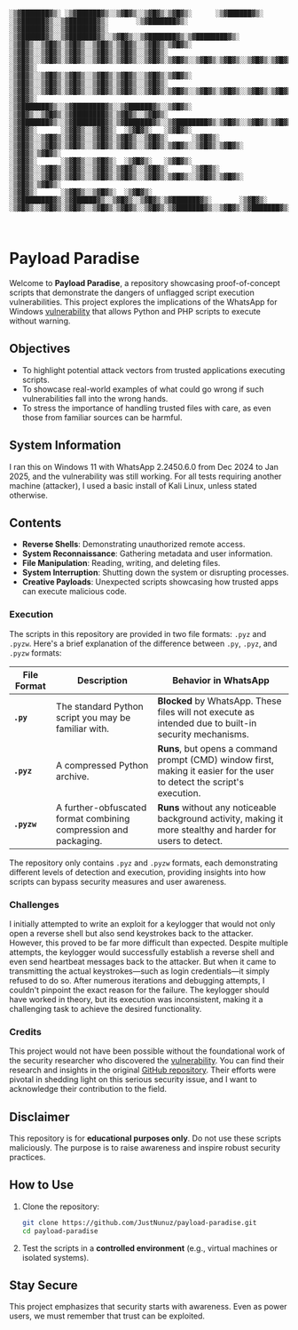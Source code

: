 ```

░▒▓███████▓▒░ ░▒▓██████▓▒░░▒▓█▓▒░░▒▓█▓▒░▒▓█▓▒░      ░▒▓██████▓▒░ ░▒▓██████▓▒░░▒▓███████▓▒░       ░▒▓███████▓▒░ ░▒▓██████▓▒░░▒▓███████▓▒░ ░▒▓██████▓▒░░▒▓███████▓▒░░▒▓█▓▒░░▒▓███████▓▒░▒▓████████▓▒░ 
░▒▓█▓▒░░▒▓█▓▒░▒▓█▓▒░░▒▓█▓▒░▒▓█▓▒░░▒▓█▓▒░▒▓█▓▒░     ░▒▓█▓▒░░▒▓█▓▒░▒▓█▓▒░░▒▓█▓▒░▒▓█▓▒░░▒▓█▓▒░      ░▒▓█▓▒░░▒▓█▓▒░▒▓█▓▒░░▒▓█▓▒░▒▓█▓▒░░▒▓█▓▒░▒▓█▓▒░░▒▓█▓▒░▒▓█▓▒░░▒▓█▓▒░▒▓█▓▒░▒▓█▓▒░      ░▒▓█▓▒░    
░▒▓█▓▒░░▒▓█▓▒░▒▓█▓▒░░▒▓█▓▒░▒▓█▓▒░░▒▓█▓▒░▒▓█▓▒░     ░▒▓█▓▒░░▒▓█▓▒░▒▓█▓▒░░▒▓█▓▒░▒▓█▓▒░░▒▓█▓▒░      ░▒▓█▓▒░░▒▓█▓▒░▒▓█▓▒░░▒▓█▓▒░▒▓█▓▒░░▒▓█▓▒░▒▓█▓▒░░▒▓█▓▒░▒▓█▓▒░░▒▓█▓▒░▒▓█▓▒░▒▓█▓▒░      ░▒▓█▓▒░    
░▒▓███████▓▒░░▒▓████████▓▒░░▒▓██████▓▒░░▒▓█▓▒░     ░▒▓█▓▒░░▒▓█▓▒░▒▓████████▓▒░▒▓█▓▒░░▒▓█▓▒░      ░▒▓███████▓▒░░▒▓████████▓▒░▒▓███████▓▒░░▒▓████████▓▒░▒▓█▓▒░░▒▓█▓▒░▒▓█▓▒░░▒▓██████▓▒░░▒▓██████▓▒░   
░▒▓█▓▒░      ░▒▓█▓▒░░▒▓█▓▒░  ░▒▓█▓▒░   ░▒▓█▓▒░     ░▒▓█▓▒░░▒▓█▓▒░▒▓█▓▒░░▒▓█▓▒░▒▓█▓▒░░▒▓█▓▒░      ░▒▓█▓▒░      ░▒▓█▓▒░░▒▓█▓▒░▒▓█▓▒░░▒▓█▓▒░▒▓█▓▒░░▒▓█▓▒░▒▓█▓▒░░▒▓█▓▒░▒▓█▓▒░      ░▒▓█▓▒░▒▓█▓▒░    
░▒▓█▓▒░      ░▒▓█▓▒░░▒▓█▓▒░  ░▒▓█▓▒░   ░▒▓█▓▒░     ░▒▓█▓▒░░▒▓█▓▒░▒▓█▓▒░░▒▓█▓▒░▒▓█▓▒░░▒▓█▓▒░      ░▒▓█▓▒░      ░▒▓█▓▒░░▒▓█▓▒░▒▓█▓▒░░▒▓█▓▒░▒▓█▓▒░░▒▓█▓▒░▒▓█▓▒░░▒▓█▓▒░▒▓█▓▒░      ░▒▓█▓▒░▒▓█▓▒░    
░▒▓█▓▒░      ░▒▓█▓▒░░▒▓█▓▒░  ░▒▓█▓▒░   ░▒▓████████▓▒░▒▓██████▓▒░░▒▓█▓▒░░▒▓█▓▒░▒▓███████▓▒░       ░▒▓█▓▒░      ░▒▓█▓▒░░▒▓█▓▒░▒▓█▓▒░░▒▓█▓▒░▒▓█▓▒░░▒▓█▓▒░▒▓███████▓▒░░▒▓█▓▒░▒▓███████▓▒░░▒▓████████▓▒░ 
                                                                                                                                                                                                
                                                                                                                                                                                                

```

# Payload Paradise

Welcome to **Payload Paradise**, a repository showcasing proof-of-concept scripts that demonstrate the dangers of unflagged script execution vulnerabilities. This project explores the implications of the WhatsApp for Windows [vulnerability](https://www.bleepingcomputer.com/news/security/whatsapp-for-windows-lets-python-php-scripts-execute-with-no-warning/) that allows Python and PHP scripts to execute without warning.

## Objectives

- To highlight potential attack vectors from trusted applications executing scripts.
- To showcase real-world examples of what could go wrong if such vulnerabilities fall into the wrong hands.
- To stress the importance of handling trusted files with care, as even those from familiar sources can be harmful.

## System Information

I ran this on Windows 11 with WhatsApp 2.2450.6.0 from Dec 2024 to Jan 2025, and the vulnerability was still working. For all tests requiring another machine (attacker), I used a basic install of Kali Linux, unless stated otherwise.

## Contents

- **Reverse Shells**: Demonstrating unauthorized remote access.
- **System Reconnaissance**: Gathering metadata and user information.
- **File Manipulation**: Reading, writing, and deleting files.
- **System Interruption**: Shutting down the system or disrupting processes.
- **Creative Payloads**: Unexpected scripts showcasing how trusted apps can execute malicious code.

### Execution  

The scripts in this repository are provided in two file formats: `.pyz` and `.pyzw`. Here's a brief explanation of the difference between `.py`, `.pyz`, and `.pyzw` formats:

| File Format | Description                                                      | Behavior in WhatsApp                                                                                                     |
| ----------- | ---------------------------------------------------------------- | ------------------------------------------------------------------------------------------------------------------------ |
| **`.py`**   | The standard Python script you may be familiar with.             | **Blocked** by WhatsApp. These files will not execute as intended due to built-in security mechanisms.                   |
| **`.pyz`**  | A compressed Python archive.                                     | **Runs**, but opens a command prompt (CMD) window first, making it easier for the user to detect the script's execution. |
| **`.pyzw`** | A further-obfuscated format combining compression and packaging. | **Runs** without any noticeable background activity, making it more stealthy and harder for users to detect.             |

The repository only contains `.pyz` and `.pyzw` formats, each demonstrating different levels of detection and execution, providing insights into how scripts can bypass security measures and user awareness.


### Challenges

I initially attempted to write an exploit for a keylogger that would not only open a reverse shell but also send keystrokes back to the attacker. However, this proved to be far more difficult than expected. Despite multiple attempts, the keylogger would successfully establish a reverse shell and even send heartbeat messages back to the attacker. But when it came to transmitting the actual keystrokes—such as login credentials—it simply refused to do so. After numerous iterations and debugging attempts, I couldn't pinpoint the exact reason for the failure. The keylogger should have worked in theory, but its execution was inconsistent, making it a challenging task to achieve the desired functionality.

### Credits

This project would not have been possible without the foundational work of the security researcher who discovered the [vulnerability](https://www.bleepingcomputer.com/news/security/whatsapp-for-windows-lets-python-php-scripts-execute-with-no-warning/). You can find their research and insights in the original [GitHub repository]([https://github.com/SaumyajeetDas/WhatsApp-Exploit]). Their efforts were pivotal in shedding light on this serious security issue, and I want to acknowledge their contribution to the field.

## Disclaimer

This repository is for **educational purposes only**. Do not use these scripts maliciously. The purpose is to raise awareness and inspire robust security practices.

## How to Use

1. Clone the repository:
   ```bash
   git clone https://github.com/JustNunuz/payload-paradise.git
   cd payload-paradise
   ```
2. Test the scripts in a **controlled environment** (e.g., virtual machines or isolated systems).

## Stay Secure

This project emphasizes that security starts with awareness. Even as power users, we must remember that trust can be exploited.
